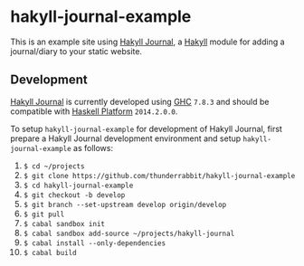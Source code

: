 hakyll-journal-example
======================

This is an example site using
[Hakyll Journal](https://github.com/thunderrabbit/hakyll-journal), a
[Hakyll](http://jaspervdj.be/hakyll/) module for adding a journal/diary to
your static website.

Development
-----------

[Hakyll Journal](https://github.com/thunderrabbit/hakyll-journal) is currently
developed using [GHC](https://www.haskell.org/ghc/) `7.8.3` and should be
compatible with [Haskell Platform](https://www.haskell.org/platform/)
`2014.2.0.0`.

To setup `hakyll-journal-example` for development of Hakyll Journal, first
prepare a Hakyll Journal development environment and setup
`hakyll-journal-example` as follows:

1. `$ cd ~/projects`
2. `$ git clone https://github.com/thunderrabbit/hakyll-journal-example`
3. `$ cd hakyll-journal-example`
4. `$ git checkout -b develop`
5. `$ git branch --set-upstream develop origin/develop`
6. `$ git pull`
7. `$ cabal sandbox init`
8. `$ cabal sandbox add-source ~/projects/hakyll-journal`
9. `$ cabal install --only-dependencies`
10. `$ cabal build`
